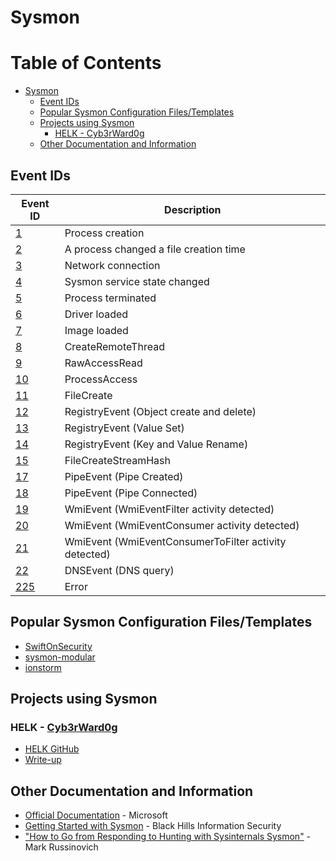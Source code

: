# Sysmon

Table of Contents
=================

   * [Sysmon](#sysmon)
      * [Event IDs](#event-ids)
      * [Popular Sysmon Configuration Files/Templates](#popular-sysmon-configuration-filestemplates)
      * [Projects using Sysmon](#projects-using-sysmon)
         * [HELK - <a href="https://github.com/Cyb3rWard0g">Cyb3rWard0g</a>](#helk---cyb3rward0g)
      * [Other Documentation and Information](#other-documentation-and-information)

## Event IDs
| Event ID      | Description           |
| ------------- | ------------- |
| [1](1.md) | Process creation |
| [2](2.md) | A process changed a file creation time |
| [3](3.md) | Network connection      |
| [4](4.md) | Sysmon service state changed |
| [5](5.md) | Process terminated |
| [6](6.md) | Driver loaded |
| [7](7.md) | Image loaded |
| [8](8.md) | CreateRemoteThread |
| [9](9.md) | RawAccessRead |
| [10](10.md) | ProcessAccess |
| [11](11.md) | FileCreate |
| [12](12.md) | RegistryEvent (Object create and delete) |
| [13](13.md) | RegistryEvent (Value Set) |
| [14](14.md) | RegistryEvent (Key and Value Rename) |
| [15](15.md) | FileCreateStreamHash |
| [17](17.md) | PipeEvent (Pipe Created) |
| [18](18.md) | PipeEvent (Pipe Connected) |
| [19](19.md) | WmiEvent (WmiEventFilter activity detected) |
| [20](20.md) | WmiEvent (WmiEventConsumer activity detected) |
| [21](21.md) | WmiEvent (WmiEventConsumerToFilter activity detected) |
| [22](22.md) | DNSEvent (DNS query) |
| [225](255.md) | Error |

## Popular Sysmon Configuration Files/Templates

 - [SwiftOnSecurity](https://github.com/SwiftOnSecurity/sysmon-config)
 - [sysmon-modular](https://github.com/olafhartong/sysmon-modular)
 - [ionstorm](https://github.com/ion-storm/sysmon-config)

## Projects using Sysmon

### HELK - [Cyb3rWard0g](https://github.com/Cyb3rWard0g)

 - [HELK GitHub](https://github.com/Cyb3rWard0g/HELK)
 - [Write-up](https://posts.specterops.io/real-time-sysmon-processing-via-ksql-and-helk-part-1-initial-integration-88c2b6eac839)



## Other Documentation and Information
 - [Official Documentation](https://docs.microsoft.com/en-us/sysinternals/downloads/sysmon) - Microsoft
 - [Getting Started with Sysmon](https://www.blackhillsinfosec.com/getting-started-with-sysmon/) - Black Hills Information Security
 - ["How to Go from Responding to Hunting with Sysinternals Sysmon"](https://onedrive.live.com/view.aspx?resid=D026B4699190F1E6!2843&ithint=file%2cpptx) - Mark Russinovich